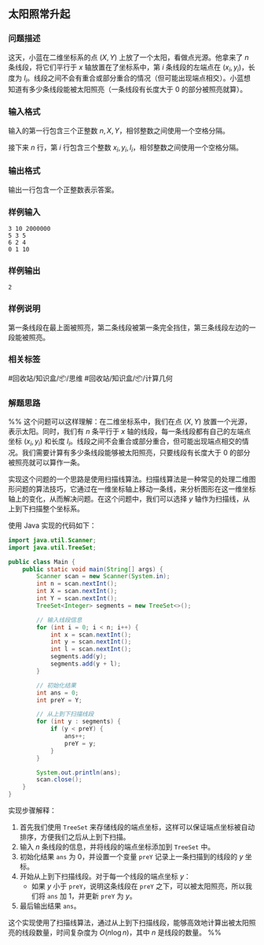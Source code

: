 ## 太阳照常升起

### 问题描述

这天，小蓝在二维坐标系的点 $(X,Y)$ 上放了一个太阳，看做点光源。他拿来了 $n$ 条线段，将它们平行于 $x$ 轴放置在了坐标系中，第 $i$ 条线段的左端点在 $(x_i, y_i)$，长度为 $l_i$。线段之间不会有重合或部分重合的情况（但可能出现端点相交）。小蓝想知道有多少条线段能被太阳照亮（一条线段有长度大于 $0$ 的部分被照亮就算）。

### 输入格式

输入的第一行包含三个正整数 $n, X, Y$，相邻整数之间使用一个空格分隔。

接下来 $n$ 行，第 $i$ 行包含三个整数 $x_i, y_i, l_i$，相邻整数之间使用一个空格分隔。

### 输出格式

输出一行包含一个正整数表示答案。

### 样例输入

```
3 10 2000000
5 3 5
6 2 4
0 1 10
```

### 样例输出

```
2
```

### 样例说明

第一条线段在最上面被照亮，第二条线段被第一条完全挡住，第三条线段左边的一段能被照亮。

### 相关标签

#回收站/知识盒/📦/思维 #回收站/知识盒/📦/计算几何

### 解题思路

%% 这个问题可以这样理解：在二维坐标系中，我们在点 $(X, Y)$ 放置一个光源，表示太阳。同时，我们有 $n$ 条平行于 $x$ 轴的线段，每一条线段都有自己的左端点坐标 $(x_i, y_i)$ 和长度 $l_i$。线段之间不会重合或部分重合，但可能出现端点相交的情况。我们需要计算有多少条线段能够被太阳照亮，只要线段有长度大于 0 的部分被照亮就可以算作一条。

实现这个问题的一个思路是使用扫描线算法。扫描线算法是一种常见的处理二维图形问题的算法技巧，它通过在一维坐标轴上移动一条线，来分析图形在这一维坐标轴上的变化，从而解决问题。在这个问题中，我们可以选择 $y$ 轴作为扫描线，从上到下扫描整个坐标系。

使用 Java 实现的代码如下：

```java
import java.util.Scanner;
import java.util.TreeSet;

public class Main {
    public static void main(String[] args) {
        Scanner scan = new Scanner(System.in);
        int n = scan.nextInt();
        int X = scan.nextInt();
        int Y = scan.nextInt();
        TreeSet<Integer> segments = new TreeSet<>();

        // 输入线段信息
        for (int i = 0; i < n; i++) {
            int x = scan.nextInt();
            int y = scan.nextInt();
            int l = scan.nextInt();
            segments.add(y);
            segments.add(y + l);
        }

        // 初始化结果
        int ans = 0;
        int preY = Y;

        // 从上到下扫描线段
        for (int y : segments) {
            if (y < preY) {
                ans++;
                preY = y;
            }
        }

        System.out.println(ans);
        scan.close();
    }
}
```

实现步骤解释：

1. 首先我们使用 `TreeSet` 来存储线段的端点坐标，这样可以保证端点坐标被自动排序，方便我们之后从上到下扫描。
2. 输入 $n$ 条线段的信息，并将线段的端点坐标添加到 `TreeSet` 中。
3. 初始化结果 `ans` 为 0，并设置一个变量 `preY` 记录上一条扫描到的线段的 $y$ 坐标。
4. 开始从上到下扫描线段。对于每一个线段的端点坐标 $y$：
   - 如果 $y$ 小于 `preY`，说明这条线段在 `preY` 之下，可以被太阳照亮，所以我们将 `ans` 加 1，并更新 `preY` 为 $y$。
5. 最后输出结果 `ans`。

这个实现使用了扫描线算法，通过从上到下扫描线段，能够高效地计算出被太阳照亮的线段数量，时间复杂度为 $O(n \log n)$，其中 $n$ 是线段的数量。 %%

